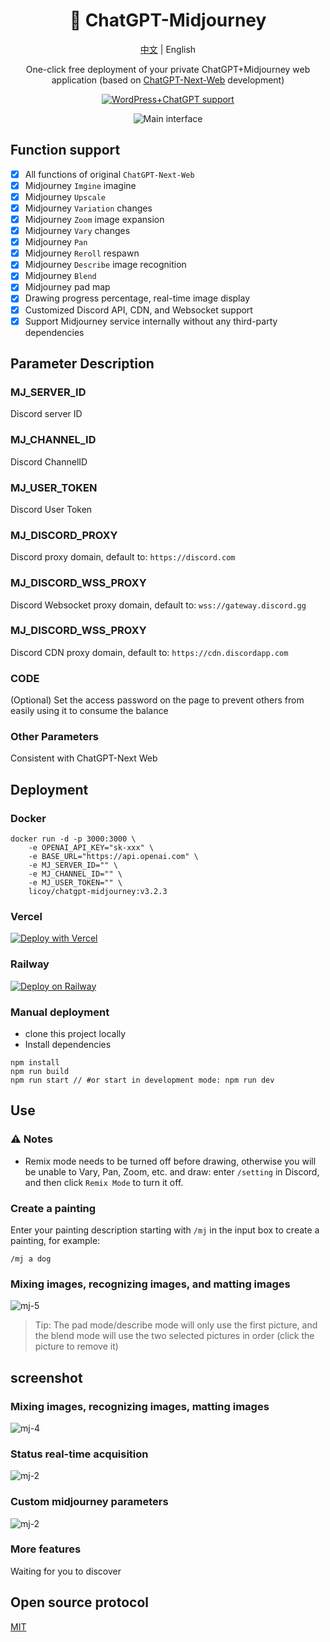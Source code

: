 <div align="center">

<h1 align="center">🍭 ChatGPT-Midjourney</h1>

[中文](./README.md) | English

One-click free deployment of your private ChatGPT+Midjourney web application (based on [ChatGPT-Next-Web](https://github.com/Yidadaa/ChatGPT-Next-Web) development)

[![WordPress+ChatGPT support](https://img.shields.io/badge/WordPress-AIGC%20deployment-red.svg?logo=wordpress&logoColor=red)](https://github.com/Licoy/wordpress-theme-puock)

![Main interface](./docs/images/cover.png)

</div>

## Function support
- [x] All functions of original `ChatGPT-Next-Web`
- [x] Midjourney `Imgine` imagine
- [x] Midjourney `Upscale`
- [x] Midjourney `Variation` changes
- [x] Midjourney `Zoom` image expansion
- [x] Midjourney `Vary` changes
- [x] Midjourney `Pan`
- [x] Midjourney `Reroll` respawn
- [x] Midjourney `Describe` image recognition
- [x] Midjourney `Blend`
- [x] Midjourney pad map
- [x] Drawing progress percentage, real-time image display
- [x] Customized Discord API, CDN, and Websocket support
- [x] Support Midjourney service internally without any third-party dependencies

## Parameter Description
### MJ_SERVER_ID
Discord server ID
### MJ_CHANNEL_ID
Discord ChannelID
### MJ_USER_TOKEN
Discord User Token
### MJ_DISCORD_PROXY
Discord proxy domain, default to: `https://discord.com`
### MJ_DISCORD_WSS_PROXY
Discord Websocket proxy domain, default to: `wss://gateway.discord.gg`
### MJ_DISCORD_WSS_PROXY
Discord CDN proxy domain, default to: `https://cdn.discordapp.com`
### CODE
(Optional) Set the access password on the page to prevent others from easily using it to consume the balance
### Other Parameters
Consistent with ChatGPT-Next Web

## Deployment
### Docker
```shell
docker run -d -p 3000:3000 \
    -e OPENAI_API_KEY="sk-xxx" \
    -e BASE_URL="https://api.openai.com" \
    -e MJ_SERVER_ID="" \
    -e MJ_CHANNEL_ID="" \
    -e MJ_USER_TOKEN="" \
    licoy/chatgpt-midjourney:v3.2.3
```
### Vercel
[![Deploy with Vercel](https://vercel.com/button)](https://vercel.com/new/clone?repository-url=https%3A%2F%2Fgithub.com%2FLicoy%2FChatGPT-Midjourney&env=OPENAI_API_KEY&env=MJ_SERVER_ID&env=MJ_CHANNEL_ID&env=MJ_USER_TOKEN&env=CODE&project-name=chatgpt-midjourney&repository-name=ChatGPT-Midjourney)
### Railway
[![Deploy on Railway](https://railway.app/button.svg)](https://railway.app/template/1g6vDL?referralCode=vvEj-K)
### Manual deployment
- clone this project locally
- Install dependencies
```shell
npm install
npm run build
npm run start // #or start in development mode: npm run dev
```
## Use
### ⚠ Notes
- Remix mode needs to be turned off before drawing, otherwise you will be unable to Vary, Pan, Zoom, etc. and draw: enter `/setting` in Discord, and then click `Remix Mode` to turn it off.
### Create a painting
Enter your painting description starting with `/mj` in the input box to create a painting, for example:
```
/mj a dog
```
### Mixing images, recognizing images, and matting images
![mj-5](./docs/images/mj-5.png)
> Tip: The pad mode/describe mode will only use the first picture, and the blend mode will use the two selected pictures in order (click the picture to remove it)

## screenshot
### Mixing images, recognizing images, matting images
![mj-4](./docs/images/mj-4.png)
### Status real-time acquisition
![mj-2](./docs/images/mj-1.png)
### Custom midjourney parameters
![mj-2](./docs/images/mj-2.png)
### More features
Waiting for you to discover

## Open source protocol
[MIT](./LICENSE)
